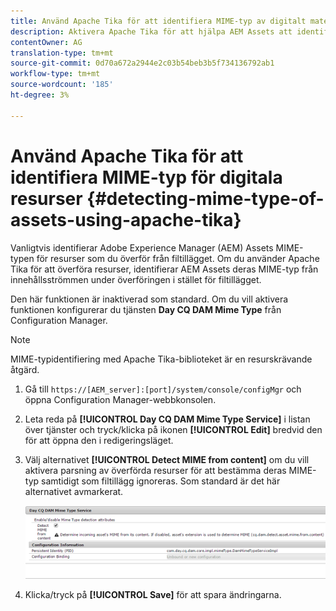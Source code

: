 ```yaml
---
title: Använd Apache Tika för att identifiera MIME-typ av digitalt material
description: Aktivera Apache Tika för att hjälpa AEM Assets att identifiera MIME-typen för resurser från innehållsströmmen under överföringen i stället för filtillägget.
contentOwner: AG
translation-type: tm+mt
source-git-commit: 0d70a672a2944e2c03b54beb3b5f734136792ab1
workflow-type: tm+mt
source-wordcount: '185'
ht-degree: 3%

---
```



# Använd Apache Tika för att identifiera MIME-typ för digitala resurser {#detecting-mime-type-of-assets-using-apache-tika}

Vanligtvis identifierar Adobe Experience Manager (AEM) Assets MIME-typen för resurser som du överför från filtillägget. Om du använder Apache Tika för att överföra resurser, identifierar AEM Assets deras MIME-typ från innehållsströmmen under överföringen i stället för filtillägget.

Den här funktionen är inaktiverad som standard. Om du vill aktivera funktionen konfigurerar du tjänsten **Day CQ DAM Mime Type** från Configuration Manager.

>[!NOTE]
>
>MIME-typidentifiering med Apache Tika-biblioteket är en resurskrävande åtgärd.

1. Gå till `https://[AEM_server]:[port]/system/console/configMgr` och öppna Configuration Manager-webbkonsolen.
1. Leta reda på **[!UICONTROL Day CQ DAM Mime Type Service]** i listan över tjänster och tryck/klicka på ikonen **[!UICONTROL Edit]** bredvid den för att öppna den i redigeringsläget.

1. Välj alternativet **[!UICONTROL Detect MIME from content]** om du vill aktivera parsning av överförda resurser för att bestämma deras MIME-typ samtidigt som filtillägg ignoreras. Som standard är det här alternativet avmarkerat.

   ![chlimage_1-333](assets/chlimage_1-333.png)

1. Klicka/tryck på **[!UICONTROL Save]** för att spara ändringarna.

